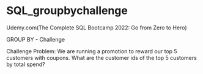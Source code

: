 # SQL_groupbychallenge
Udemy.com(The Complete SQL Bootcamp 2022: Go from Zero to Hero)

GROUP BY - Challenge

Challenge Problem: We are running a promotion to reward our top 5 customers with coupons. What are the customer ids of the top 5 customers by total spend?
